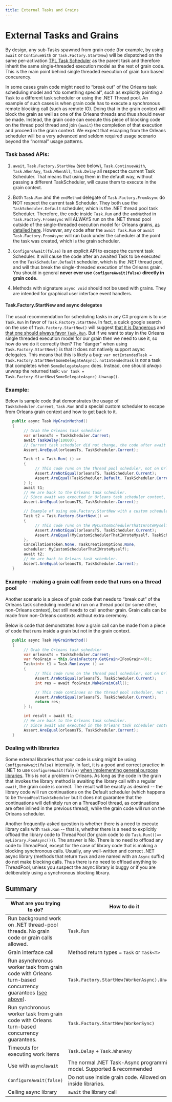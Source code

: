 ```yaml
---
title: External Tasks and Grains
---
```


# External Tasks and Grains

By design, any sub-Tasks spawned from grain code (for example, by using `await` or `ContinueWith` or `Task.Factory.StartNew`) will be dispatched on the same per-activation [TPL Task Scheduler](https://msdn.microsoft.com/en-us/library/dd997402(v=vs.110).aspx) as the parent task and therefore inherit the same single-threaded execution model as the rest of grain code. This is the main point behind single threaded execution of grain turn based concurency.

In some cases grain code might need to “break out” of the Orleans task scheduling model and “do something special”, such as explicitly pointing a `Task` to a different task scheduler or using the .NET Thread pool. An example of such cases is when grain code has to execute a synchronous remote blocking call (such as remote IO). Doing that in the grain context will block the grain as well as one of the Orleans threads and thus should never be made. Instead, the grain code can execute this piece of blocking code on the thread pool thread and join (`await`) the completion of that execution and proceed in the grain context. We expect that escaping from the Orleans scheduler will be a very advanced and seldom required usage scenario beyond the “normal” usage patterns.

### Task based APIs:

1) `await`, `Task.Factory.StartNew` (see below), `Task.ContinuewWith`, `Task.WhenAny`, `Task.WhenAll`, `Task.Delay` all respect the current Task Scheduler. That means that using them in the default way, without passing a different TaskScheduler, will cause them to execute in the grain context.

2) Both `Task.Run` and the `endMethod` delegate of `Task.Factory.FromAsync` do NOT respect the current task Scheduler. They both use the `TaskScheduler.Default` scheduler, which is the .NET thread pool task Scheduler. Therefore, the code inside `Task.Run` and the `endMethod` in `Task.Factory.FromAsync` will ALWAYS run on the .NET thread pool outside of the single-threaded execution model for Orleans grains, [as detailed here](http://blogs.msdn.com/b/pfxteam/archive/2011/10/24/10229468.aspx). However, any code after the `await Task.Run` or `await Task.Factory.FromAsync` will run back under the scheduler at the point the task was created, which is the grain scheduler.

3) `ConfigureAwait(false)` is an explicit API to escape the current task Scheduler. It will cause the code after an awaited Task to be executed on the `TaskScheduler.Default` scheduler, which is the .NET thread pool, and will thus break the single-threaded execution of the Orleans grain. You should in general **never ever use `ConfigureAwait(false)` directly in grain code.**

4) Methods with signature `async void` should not be used with grains. They are intended for graphical user interface event handlers.

#### Task.Factory.StartNew and async delegates
The usual recommendation for scheduling tasks in any C# program is to use `Task.Run` in favor of `Task.Factory.StartNew`.
In fact, a quick google search on the use of `Task.Factory.StartNew()` will suggest [that it is Dangerous](https://blog.stephencleary.com/2013/08/startnew-is-dangerous.html) and [that one should always favor `Task.Run`](https://devblogs.microsoft.com/pfxteam/task-run-vs-task-factory-startnew/). But if we want to stay in the Orleans single threaded execution model for our grain then we need to use it, so how do we do it correctly then?
The "danger" when using `Task.Factory.StartNew()` is that it does not natively support async delegates.
This means that this is likely a bug: `var notIntendedTask = Task.Factory.StartNew(SomeDelegateAsync)`.
`notIntendedTask` is _not_ a task that completes when `SomeDelegateAsync` does.
Instead, one should _always_ unwrap the returned task: `var task = Task.Factory.StartNew(SomeDelegateAsync).Unwrap()`.

### Example:

Below is sample code that demonstrates the usage of `TaskScheduler.Current`, `Task.Run` and a special custom scheduler to escape from Orleans grain context and how to get back to it.

``` csharp
   public async Task MyGrainMethod()
   {
        // Grab the Orleans task scheduler
        var orleansTs = TaskScheduler.Current;
        await TaskDelay(10000);
        // Current task scheduler did not change, the code after await is still running in the same task scheduler.
        Assert.AreEqual(orleansTs, TaskScheduler.Current);

        Task t1 = Task.Run( () =>
        {
             // This code runs on the thread pool scheduler, not on Orleans task scheduler
             Assert.AreNotEqual(orleansTS, TaskScheduler.Current);
             Assert.AreEqual(TaskScheduler.Default, TaskScheduler.Current);
        } );
        await t1;
        // We are back to the Orleans task scheduler. 
        // Since await was executed in Orleans task scheduler context, we are now back to that context.
        Assert.AreEqual(orleansTS, TaskScheduler.Current);

        // Example of using ask.Factory.StartNew with a custom scheduler to escape from the Orleans scheduler
        Task t2 = Task.Factory.StartNew(() =>
        {
             // This code runs on the MyCustomSchedulerThatIWroteMyself scheduler, not on the Orleans task scheduler
             Assert.AreNotEqual(orleansTS, TaskScheduler.Current);
             Assert.AreEqual(MyCustomSchedulerThatIWroteMyself, TaskScheduler.Current);
        },
        CancellationToken.None, TaskCreationOptions.None,
        scheduler: MyCustomSchedulerThatIWroteMyself);
        await t2;
        // We are back to Orleans task scheduler.
        Assert.AreEqual(orleansTS, TaskScheduler.Current);
   }
```

### Example - making a grain call from code that runs on a thread pool

Another scenario is a piece of grain code that needs to “break out” of the Orleans task scheduling model and run on a thread pool (or some other, non-Orleans context), but still needs to call another grain. Grain calls can be made from non-Orleans contexts without extra ceremony.

Below is code that demonstrates how a grain call can be made from a piece of code that runs inside a grain but not in the grain context.

``` csharp
   public async Task MyGrainMethod()
   {
        // Grab the Orleans task scheduler
        var orleansTs = TaskScheduler.Current;
        var fooGrain = this.GrainFactory.GetGrain<IFooGrain>(0);
        Task<int> t1 = Task.Run(async () =>
        {
             // This code runs on the thread pool scheduler, not on Orleans task scheduler
             Assert.AreNotEqual(orleansTS, TaskScheduler.Current);
             int res = await fooGrain.MakeGrainCall();

             // This code continues on the thread pool scheduler, not on the Orleans task scheduler
             Assert.AreNotEqual(orleansTS, TaskScheduler.Current);
             return res;
        } );

        int result = await t1;
        // We are back to the Orleans task scheduler.
        // Since await was executed in the Orleans task scheduler context, we are now back to that context.
        Assert.AreEqual(orleansTS, TaskScheduler.Current);
   }
```
### Dealing with libraries

Some external libraries that your code is using might be using `ConfigureAwait(false)` internally. In fact, it is a good and correct practice in .NET to use `ConfigureAwait(false)` [when implementing general purpose libraries](https://msdn.microsoft.com/en-us/magazine/jj991977.aspx). This is not a problem in Orleans. As long as the code in the grain that invokes the library method is awaiting the library call with a regular `await`, the grain code is correct. The result will be exactly as desired -- the library code will run continuations on the Default scheduler (which happens to be `ThreadPoolTaskScheduler` but it does not guarantee that the continuations will definitely run on a ThreadPool thread, as continuations are often inlined in the previous thread), while the grain code will run on the Orleans scheduler.

Another frequently-asked question is whether there is a need to execute library calls with `Task.Run` -- that is, whether there is a need to explicitly offload the library code to ThreadPool (for grain code to do `Task.Run(()=> myLibrary.FooAsync())`). The answer is No. There is no need to offload any code to ThreadPool, except for the case of library code that is making a blocking synchronous calls. Usually, any well-written and correct .NET async library (methods that return `Task` and are named with an `Async` suffix) do not make blocking calls. Thus there is no need to offload anything to ThreadPool, unless you suspect the async library is buggy or if you are deliberately using a synchronous blocking library.

## Summary

What are you trying to do?   | How to do it
------------- | -------------
Run background work on .NET thread-pool threads. No grain code or grain calls allowed.  |  `Task.Run`
Grain interface call | Method return types = `Task` or `Task<T>`
Run asynchronous worker task from grain code with Orleans turn-based concurrency guarantees ([see above](#taskfactorystartnew-and-async-delegates)). | `Task.Factory.StartNew(WorkerAsync).Unwrap()`
Run synchronous worker task from grain code with Orleans turn-based concurrency guarantees. | `Task.Factory.StartNew(WorkerSync)`
Timeouts for executing work items  | `Task.Delay` + `Task.WhenAny`
Use with `async`/`await` | The normal .NET Task-Async programming model. Supported & recommended  
`ConfigureAwait(false)` | Do not use inside grain code. Allowed only inside libraries.
Calling async library  |  `await` the library call
